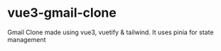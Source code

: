 # vue3-gmail-clone
Gmail Clone made using vue3, vuetify &amp; tailwind. It uses pinia for state management
